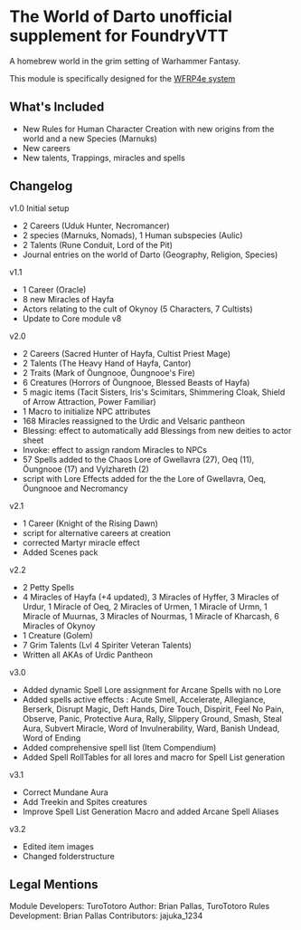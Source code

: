 # The World of Darto unofficial supplement for FoundryVTT

A homebrew world in the grim setting of Warhammer Fantasy.

This module is specifically designed for the [WFRP4e system](https://github.com/moo-man/WFRP4e-FoundryVTT)

## What's Included
- New Rules for Human Character Creation with new origins from the world and a new Species (Marnuks)
- New careers
- New talents, Trappings, miracles and spells

## Changelog
v1.0 Initial setup 
 - 2 Careers (Uduk Hunter, Necromancer)
 - 2 species (Marnuks, Nomads), 1 Human subspecies (Aulic)
 - 2 Talents (Rune Conduit, Lord of the Pit) 
 - Journal entries on the world of Darto (Geography, Religion, Species)
 
v1.1
 - 1 Career (Oracle)
 - 8 new Miracles of Hayfa
 - Actors relating to the cult of Okynoy (5 Characters, 7 Cultists)
 - Update to Core module v8
 
v2.0
 - 2 Careers (Sacred Hunter of Hayfa, Cultist Priest Mage)
 - 2 Talents (The Heavy Hand of Hayfa, Cantor)
 - 2 Traits (Mark of Öungnooe, Öungnooe's Fire)
 - 6 Creatures (Horrors of Öungnooe, Blessed Beasts of Hayfa)
 - 5 magic items (Tacit Sisters, Iris's Scimitars, Shimmering Cloak, Shield of Arrow Attraction, Power Familiar)
 - 1 Macro to initialize NPC attributes
 - 168 Miracles reassigned to the Urdic and Velsaric pantheon
 - Blessing: effect to automatically add Blessings from new deities to actor sheet
 - Invoke: effect to assign random Miracles to NPCs
 - 57 Spells added to the Chaos Lore of Gwellavra (27), Oeq (11), Öungnooe (17) and Vylzhareth (2)
 - script with Lore Effects added for the the Lore of Gwellavra, Oeq, Öungnooe and Necromancy
 
 v2.1
 - 1 Career (Knight of the Rising Dawn)
 - script for alternative careers at creation
 - corrected Martyr miracle effect
 - Added Scenes pack
 
 v2.2
 - 2 Petty Spells
 - 4 Miracles of Hayfa (+4 updated), 3 Miracles of Hyffer, 3 Miracles of Urdur, 1 Miracle of Oeq, 2 Miracles of Urmen, 1 Miracle of Urmn, 1 Miracle of Muurnas, 3 Miracles of Nourmas, 1 Miracle of Kharcash, 6 Miracles of Okynoy
 - 1 Creature (Golem)
 - 7 Grim Talents (Lvl 4 Spiriter Veteran Talents)
 - Written all AKAs of Urdic Pantheon
 
 v3.0
 - Added dynamic Spell Lore assignment for Arcane Spells with no Lore
 - Added spells active effects : Acute Smell, Accelerate, Allegiance, Berserk, Disrupt Magic, Deft Hands, Dire Touch, Dispirit, Feel No Pain, Observe, Panic, Protective Aura, Rally, Slippery Ground, Smash, Steal Aura, Subvert Miracle, Word of Invulnerability, Ward,  Banish Undead, Word of Ending
 - Added comprehensive spell list (Item Compendium)
 - Added Spell RollTables for all lores and macro for Spell List generation
 
 v3.1
 - Correct Mundane Aura
 - Add Treekin and Spites creatures
 - Improve Spell List Generation Macro and added Arcane Spell Aliases
 
 v3.2
 - Edited item images
 - Changed folderstructure


## Legal Mentions
Module Developers: TuroTotoro
Author: Brian Pallas, TuroTotoro 
Rules Development: Brian Pallas
Contributors: jajuka_1234
